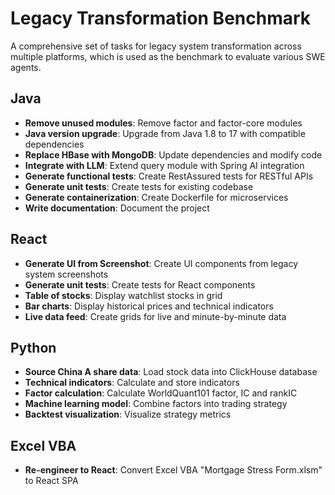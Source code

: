 

# Legacy Transformation Benchmark

A comprehensive set of tasks for legacy system transformation across multiple platforms, which is used as the benchmark to evaluate various SWE agents.

## Java

- **Remove unused modules**: Remove factor and factor-core modules
- **Java version upgrade**: Upgrade from Java 1.8 to 17 with compatible dependencies
- **Replace HBase with MongoDB**: Update dependencies and modify code
- **Integrate with LLM**: Extend query module with Spring AI integration
- **Generate functional tests**: Create RestAssured tests for RESTful APIs
- **Generate unit tests**: Create tests for existing codebase
- **Generate containerization**: Create Dockerfile for microservices
- **Write documentation**: Document the project

## React

- **Generate UI from Screenshot**: Create UI components from legacy system screenshots
- **Generate unit tests**: Create tests for React components
- **Table of stocks**: Display watchlist stocks in grid
- **Bar charts**: Display historical prices and technical indicators
- **Live data feed**: Create grids for live and minute-by-minute data

## Python

- **Source China A share data**: Load stock data into ClickHouse database
- **Technical indicators**: Calculate and store indicators
- **Factor calculation**: Calculate WorldQuant101 factor, IC and rankIC
- **Machine learning model**: Combine factors into trading strategy
- **Backtest visualization**: Visualize strategy metrics

## Excel VBA

- **Re-engineer to React**: Convert Excel VBA "Mortgage Stress Form.xlsm" to React SPA
